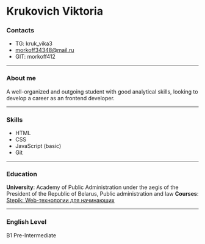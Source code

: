 # Krukovich Viktoria
### Contacts
* TG: kruk_vika3
* morkoff34348@mail.ru
* GIT: morkoff412
***
### About me
A well-organized and outgoing student with good analytical skills, looking to develop a career as an frontend developer.
***
### Skills
* HTML
* CSS
* JavaScript (basic)
* Git
***
### Education
**University**: Academy of Public Administration under the aegis of the President of the Republic of Belarus, Public administration and law
**Courses**: [Stepik: Web-технологии для начинающих](https://stepik.org/cert/1780692)
***
### English Level
B1 Pre-Intermediate